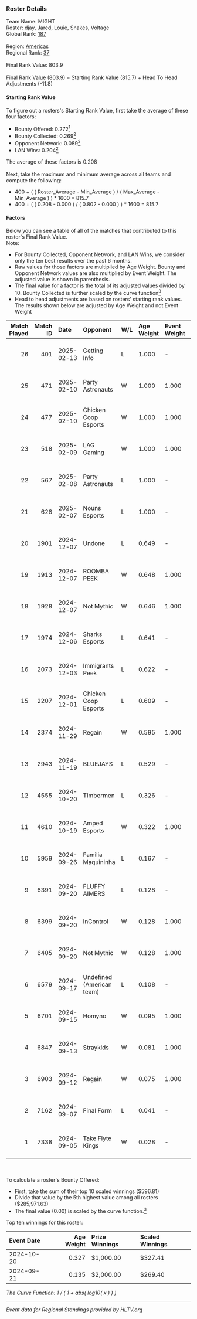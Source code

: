 ### Roster Details<br />
Team Name: MIGHT<br />
Roster: djay, Jared, Louie, Snakes, Voltage<br />
Global Rank: [187](../../standings_global_2025_02_28.md)<br />
<br />
Region: [Americas]( ../../standings_americas_2025_02_28.md)<br />
Regional Rank: [37]( ../../standings_americas_2025_02_28.md)<br />
<br />
Final Rank Value:  803.9<br />
<br />
Final Rank Value (803.9) = Starting Rank Value (815.7) + Head To Head Adjustments (-11.8)<br />

#### Starting Rank Value<br />
To figure out a rosters's Starting Rank Value, first take the average of these four factors:<br />
- Bounty Offered: 0.272[<sup>1</sup>](#table2)
- Bounty Collected: 0.269[<sup>2</sup>](#table1)
- Opponent Network: 0.089[<sup>2</sup>](#table1)
- LAN Wins: 0.204[<sup>2</sup>](#table1)

The average of these factors is 0.208<br />
<br />
Next, take the maximum and minimum average across all teams and compute the following:<br />
- 400 + ( ( Roster_Average - Min_Average ) / ( Max_Average - Min_Average ) ) * 1600 = 815.7
- 400 + ( ( 0.208 - 0.000 ) / ( 0.802 - 0.000 ) ) * 1600 = 815.7


#### Factors<br />
Below you can see a table of all of the matches that contributed to this roster's Final Rank Value.<br />
Note:<br />

- For Bounty Collected, Opponent Network, and LAN Wins, we consider only the ten best results over the past 6 months.
- Raw values for those factors are multiplied by Age Weight. Bounty and Opponent Network values are also multiplied by Event Weight. The adjusted value is shown in parenthesis.
- The final value for a factor is the total of its adjusted values divided by 10. Bounty Collected is further scaled by the curve function[<sup>3</sup>](#curveFunction)
- Head to head adjustments are based on rosters' starting rank values. The results shown below are adjusted by Age Weight and not Event Weight
<span id="table1"></span><br />


| Match Played | Match ID | Date       | Opponent                  | W/L | Age Weight | Event Weight | Bounty Collected | Opponent Network | LAN Wins  | H2H Adj. | Roster                                    |
| -: | -: | :- | :- | :- | :- | :- | :- | :- | :- | -: | :- |
|           26 |      401 | 2025-02-13 | Getting Info              | L   | 1.000      | -            | -                | -                | -         |    -5.83 | djay, Jared, Louie, Snakes, Voltage       |
|           25 |      471 | 2025-02-10 | Party Astronauts          | W   | 1.000      | 1.000        | 0.009 (0.009)    | 0.557 (0.557)    | 0 (0.000) |    23.58 | djay, Jared, Louie, Snakes, Voltage       |
|           24 |      477 | 2025-02-10 | Chicken Coop Esports      | W   | 1.000      | 1.000        | 0.008 (0.008)    | 0.203 (0.203)    | 0 (0.000) |    11.75 | djay, Jared, Louie, Snakes, Voltage       |
|           23 |      518 | 2025-02-09 | LAG Gaming                | W   | 1.000      | 1.000        | 0.002 (0.002)    | 0.030 (0.030)    | 0 (0.000) |     8.74 | djay, Jared, Louie, Snakes, Voltage       |
|           22 |      567 | 2025-02-08 | Party Astronauts          | L   | 1.000      | -            | -                | -                | -         |    -7.68 | djay, Jared, Louie, Snakes, Voltage       |
|           21 |      628 | 2025-02-07 | Nouns Esports             | L   | 1.000      | -            | -                | -                | -         |    -5.39 | djay, Jared, PwnAlone, Snakes, Voltage    |
|           20 |     1901 | 2024-12-07 | Undone                    | L   | 0.649      | -            | -                | -                | -         |    -7.99 | djay, Louie, PwnAlone, REKMEISTER, Snakes |
|           19 |     1913 | 2024-12-07 | ROOMBA PEEK               | W   | 0.648      | 1.000        | 0.000 (0.000)    | 0.032 (0.021)    | 1 (0.648) |     4.84 | djay, Louie, PwnAlone, REKMEISTER, Snakes |
|           18 |     1928 | 2024-12-07 | Not Mythic                | W   | 0.646      | 1.000        | 0.000 (0.000)    | 0.014 (0.009)    | 1 (0.646) |     3.24 | djay, Louie, PwnAlone, REKMEISTER, Snakes |
|           17 |     1974 | 2024-12-06 | Sharks Esports            | L   | 0.641      | -            | -                | -                | -         |    -1.60 | djay, Louie, PwnAlone, REKMEISTER, Snakes |
|           16 |     2073 | 2024-12-03 | Immigrants Peek           | L   | 0.622      | -            | -                | -                | -         |   -11.89 | djay, Jonji, louie, PwnAlone, Snakes      |
|           15 |     2207 | 2024-12-01 | Chicken Coop Esports      | L   | 0.609      | -            | -                | -                | -         |   -11.83 | djay, Jonji, louie, PwnAlone, Snakes      |
|           14 |     2374 | 2024-11-29 | Regain                    | W   | 0.595      | 1.000        | 0.000 (0.000)    | 0.069 (0.041)    | 0 (0.000) |     3.04 | djay, Jonji, louie, PwnAlone, Snakes      |
|           13 |     2943 | 2024-11-19 | BLUEJAYS                  | L   | 0.529      | -            | -                | -                | -         |    -3.53 | djay, Jonji, louie, PwnAlone, Snakes      |
|           12 |     4555 | 2024-10-20 | Timbermen                 | L   | 0.326      | -            | -                | -                | -         |    -6.68 | djay, Jonji, louie, PwnAlone, Snakes      |
|           11 |     4610 | 2024-10-19 | Amped Esports             | W   | 0.322      | 1.000        | 0.000 (0.000)    | -                | 1 (0.322) |     0.92 | djay, Jonji, louie, PwnAlone, Snakes      |
|           10 |     5959 | 2024-09-26 | Familia Maquininha        | L   | 0.167      | -            | -                | -                | -         |    -3.29 | djay, Jonji, louie, PwnAlone, Snakes      |
|            9 |     6391 | 2024-09-20 | FLUFFY AIMERS             | L   | 0.128      | -            | -                | -                | -         |    -1.69 | danss, djay, louie, PwnAlone, Snakes      |
|            8 |     6399 | 2024-09-20 | InControl                 | W   | 0.128      | 1.000        | 0.000 (0.000)    | 0.006 (0.001)    | 0 (0.000) |     0.36 | danss, djay, louie, PwnAlone, Snakes      |
|            7 |     6405 | 2024-09-20 | Not Mythic                | W   | 0.128      | 1.000        | -                | 0.014 (0.002)    | 0 (0.000) |     0.56 | danss, djay, louie, PwnAlone, Snakes      |
|            6 |     6579 | 2024-09-17 | Undefined (American team) | L   | 0.108      | -            | -                | -                | -         |    -2.49 | djay, Jonji, louie, PwnAlone, Snakes      |
|            5 |     6701 | 2024-09-15 | Homyno                    | W   | 0.095      | 1.000        | 0.009 (0.001)    | 0.208 (0.020)    | 0 (0.000) |     1.20 | djay, Jonji, louie, PwnAlone, Snakes      |
|            4 |     6847 | 2024-09-13 | Straykids                 | W   | 0.081      | 1.000        | 0.000 (0.000)    | -                | -         |     0.40 | djay, Jonji, louie, PwnAlone, Snakes      |
|            3 |     6903 | 2024-09-12 | Regain                    | W   | 0.075      | 1.000        | -                | 0.069 (0.005)    | -         |     0.34 | djay, Jonji, louie, PwnAlone, Snakes      |
|            2 |     7162 | 2024-09-07 | Final Form                | L   | 0.041      | -            | -                | -                | -         |    -0.96 | djay, Jonji, louie, PwnAlone, Snakes      |
|            1 |     7338 | 2024-09-05 | Take Flyte Kings          | W   | 0.028      | -            | -                | -                | -         |     0.08 | djay, Jonji, louie, PwnAlone, Snakes      |

<br />
<span id="table2"></span><br />
To calculate a roster's Bounty Offered:<br />

- First, take the sum of their top 10 scaled winnings ($596.81)
- Divide that value by the 5th highest value among all rosters ($285,971.63)
- The final value (0.00) is scaled by the curve function.[<sup>3</sup>](#curveFunction)

Top ten winnings for this roster:<br />

| Event Date | Age Weight | Prize Winnings | Scaled Winnings |
| :- | -: | :- | :- |
| 2024-10-20 |      0.327 | $1,000.00      | $327.41         |
| 2024-09-21 |      0.135 | $2,000.00      | $269.40         |


<span id="curveFunction"></span>_The Curve Function: 1 / ( 1 + abs( log10( x ) ) )_<br />

---
_Event data for Regional Standings provided by HLTV.org_<br />
